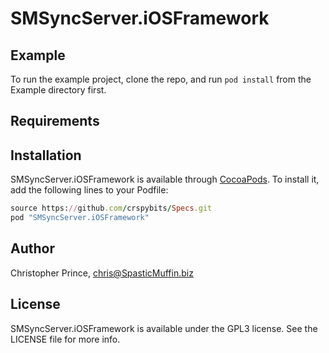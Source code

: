 # SMSyncServer.iOSFramework

## Example

To run the example project, clone the repo, and run `pod install` from the Example directory first.

## Requirements

## Installation

SMSyncServer.iOSFramework is available through [CocoaPods](http://cocoapods.org). To install
it, add the following lines to your Podfile:

```ruby
source https://github.com/crspybits/Specs.git
pod "SMSyncServer.iOSFramework"
```

## Author

Christopher Prince, chris@SpasticMuffin.biz

## License

SMSyncServer.iOSFramework is available under the GPL3 license. See the LICENSE file for more info.
